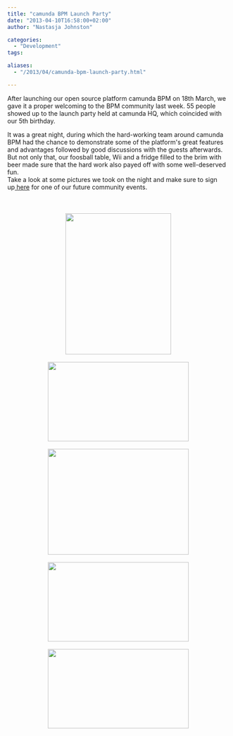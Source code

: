 ```yaml
---
title: "camunda BPM Launch Party"
date: "2013-04-10T16:58:00+02:00"
author: "Nastasja Johnston"

categories:
  - "Development"
tags: 

aliases:
  - "/2013/04/camunda-bpm-launch-party.html"

---
```


After launching our open source platform camunda BPM on 18th March, we gave it a proper welcoming to the BPM community last week. 55 people showed up to the launch party held at camunda HQ, which coincided with our 5th birthday.<br />
<div>
It was a great night, during which the hard-working team around camunda BPM had the chance to demonstrate some of the platform's great features and advantages followed by good discussions with the guests afterwards.<br />
<div>
But not only that, our foosball table, Wii and a fridge filled to the brim with beer made sure that the hard work also payed off with some well-deserved fun.</div>
<div>
Take a look at some pictures we took on the night and make sure to sign up<a href="http://www.camunda.org/community/meetings.html" target="_blank">&nbsp;here</a>&nbsp;for one of our future community events.</div>
<div>
<br /></div>
<div>
<br /></div>
<div class="separator" style="clear: both; text-align: center;">
</div>
<br />
<div class="separator" style="clear: both; text-align: center;">
<a href="http://3.bp.blogspot.com/-UrxMP-SPQqs/UWV93nnu5wI/AAAAAAAAABk/3bPBtVrquNA/s1600/P1170302.JPG" imageanchor="1" style="margin-left: 1em; margin-right: 1em;"><img border="0" height="320" src="http://3.bp.blogspot.com/-UrxMP-SPQqs/UWV93nnu5wI/AAAAAAAAABk/3bPBtVrquNA/s320/P1170302.JPG" width="240" /></a></div>
<br />
<div class="separator" style="clear: both; text-align: center;">
<a href="http://1.bp.blogspot.com/-OYgszxLihEs/UWV93SBlpKI/AAAAAAAAABo/T5lP14BgAh8/s1600/P1170301.JPG" imageanchor="1" style="margin-left: 1em; margin-right: 1em;"><img border="0" height="180" src="http://1.bp.blogspot.com/-OYgszxLihEs/UWV93SBlpKI/AAAAAAAAABo/T5lP14BgAh8/s320/P1170301.JPG" width="320" /></a></div>
<br />
<div class="separator" style="clear: both; text-align: center;">
<a href="http://4.bp.blogspot.com/-fEbDAiZIOEw/UWV94d98tRI/AAAAAAAAABs/VSaDJ2LbXpE/s1600/P1170362.JPG" imageanchor="1" style="margin-left: 1em; margin-right: 1em;"><img border="0" height="240" src="http://4.bp.blogspot.com/-fEbDAiZIOEw/UWV94d98tRI/AAAAAAAAABs/VSaDJ2LbXpE/s320/P1170362.JPG" width="320" /></a></div>
<br />
<div class="separator" style="clear: both; text-align: center;">
<a href="http://2.bp.blogspot.com/-DNqEuIDjcCY/UWV95CO4fAI/AAAAAAAAAB0/1SkxfquUBWA/s1600/P1170522.JPG" imageanchor="1" style="margin-left: 1em; margin-right: 1em;"><img border="0" height="180" src="http://2.bp.blogspot.com/-DNqEuIDjcCY/UWV95CO4fAI/AAAAAAAAAB0/1SkxfquUBWA/s320/P1170522.JPG" width="320" /></a></div>
<br />
<div class="separator" style="clear: both; text-align: center;">
<a href="http://4.bp.blogspot.com/-xuQYFQG0784/UWV95ScuGhI/AAAAAAAAAB8/aOzTIc-HZW0/s1600/P1170541.JPG" imageanchor="1" style="margin-left: 1em; margin-right: 1em;"><img border="0" height="180" src="http://4.bp.blogspot.com/-xuQYFQG0784/UWV95ScuGhI/AAAAAAAAAB8/aOzTIc-HZW0/s320/P1170541.JPG" width="320" /></a></div>
</div>
